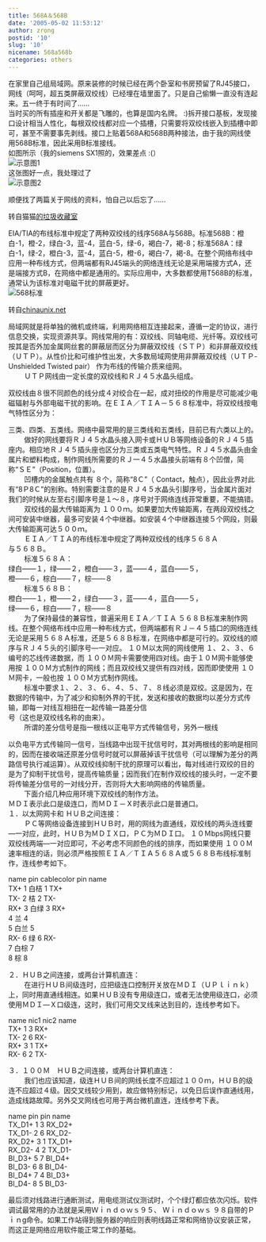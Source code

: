 ```yaml
---
title: 568A＆568B
date: '2005-05-02 11:53:12'
author: zrong
postid: '10'
slug: '10'
nicename: 568a568b
categories: others
---
```


在家里自己组局域网。原来装修的时候已经在两个卧室和书房预留了RJ45接口，网线（呵呵，超五类屏蔽双绞线）已经埋在墙里面了。只是自己偷懒一直没有连起来。五一终于有时间了……  
当时买的所有插座和开关都是飞雕的，也算是国内名牌。
:)拆开接口基板，发现接口设计相当人性化，每根双绞线都对应一个插槽，只需要将双绞线嵌入到插槽中即可，甚至不需要事先剥线。接口上贴着568A和568B两种接法，由于我的网线使用568B标准，因此采用B标准接线。<!--more-->  
如图所示（我的siemens SX1照的，效果差点 :(）  
![示意图1](/uploads/2005/net_01.jpg)  
这张图好一点，我处理过了  
![示意图2](/uploads/2005/net_02.jpg)

顺便找了两篇关于网线的资料，怕自己以后忘了……

转自猫猫[的垃圾收藏室](http://blog.yesky.com/Blog/buchiyudemao/archive/2005/04/15/44422.html)  

EIA/TIA的布线标准中规定了两种双绞线的线序568A与568B。标准568B：橙白-1，橙-2，绿白-3，蓝-4，蓝白-5，绿-6，褐白-7，褐-8；标准568A：绿白-1，绿-2，橙白-3，蓝-4，蓝白-5，橙-6，褐白-7，褐-8。在整个网络布线中应用一种布线方式，但两端都有RJ45端头的网络连线无论是采用端接方式A，还是端接方式B，在网络中都是通用的。实际应用中，大多数都使用T568B的标准，通常认为该标准对电磁干扰的屏蔽更好。  
![568标准](/uploads/2005/568.png)

转自[chinaunix.net](http://www.chinaunix.net/jh/30/16252.html)  

局域网就是将单独的微机或终端，利用网络相互连接起来，遵循一定的协议，进行信息交换，实现资源共享。网线常用的有：双绞线、同轴电缆、光纤等。双绞线可按其是否外加金属网丝套的屏蔽层而区分为屏蔽双绞线（ＳＴＰ）和非屏蔽双绞线（ＵＴＰ）。从性价比和可维护性出发，大多数局域网使用非屏蔽双绞线（ＵＴＰ-  
Unshielded Twisted pair） 作为布线的传输介质来组网。  
　　 ＵＴＰ网线由一定长度的双绞线和ＲＪ４５水晶头组成。  

双绞线由８很不同颜色的线分成４对绞合在一起，成对扭绞的作用是尽可能减少电磁辐射与外部电磁干扰的影响。在ＥＩＡ／ＴＩＡ－５６８标准中，将双绞线按电气特性区分为：  

三类、四类、五类线。网络中最常用的是三类线和五类线，目前已有六类以上的。  
　　
做好的网线要将ＲＪ４５水晶头接入网卡或ＨＵＢ等网络设备的ＲＪ４５插座内。相应地ＲＪ４５插头座也区分为三类或五类电气特性。ＲＪ４５水晶头由金属片和塑料构成，制作网线所需要的ＲＪ一４５水晶接头前端有８个凹僧，简称“ＳＥ”（Position，位置）。  
　　 凹槽内的金属触点共有 ８个，简称“8Ｃ”（
Contact，触点），因此业界对此有“8Ｐ8Ｃ”的别称。特别需要注意的是ＲＪ４５水晶头引脚序号，当金属片面对我们的时候从左至右引脚序号是１～８，序号对于网络连线菲常重要，不能搞错。  
　　 双绞线的最大传输距离为
１００ｍ。如果要加大传输距离，在两段双绞线之间可安装中继器，最多可安装４个中继器。如安装４个中继器连接５个网段，则最大传输距离可达５００ｍ。  
　　 ＥＩＡ／ＴＩＡ的布线标准中规定了两种双绞线的线序５６８Ａ  
与５６８Ｂ。  
　　 标准５６８Ａ：  
绿白——１，绿——２，橙白——３，蓝——４，蓝白——５，  
橙——６，棕白——７，棕——８  
　　 标准５６８Ｂ：  
橙白——１，橙——２，绿白——３，蓝——４，蓝白——５，  
绿——６，棕白——７，棕——８  
　　 为了保持最佳的兼容性，普遍采用ＥＩＡ／ＴＩＡ
５６８Ｂ标准来制作网线。在整个网络布线中应用一种布线方式，但两端都有ＲＪ－４５插口的网络连线无论是采用５６８Ａ标准，还是５６８Ｂ标准，在网络中都是可行的。双绞线的顺序与ＲＪ４５头的引脚序号—一对应。
１０Ｍ以太网的网线使用 １、２、３、６编号的芯线传递数据，而
１００Ｍ网卡需要使用四对线。由于１０Ｍ网卡能够使用按
１００Ｍ方式制作的网线；而且双绞线又提供有四对线，因而即使使用
１０Ｍ网卡，一般也按 １００Ｍ方式制作网线。  
　　
标准中要求１、２、３、６、４、５、７、８线必须是双绞。这是因为，在数据的传输中，为了减少和抑制外界的干扰，发送和接收的数据均以差分方式传输，即每一对线互相扭在一起传输一路差分信  
号（这也是双绞线名称的由来）。  
　　 所谓的差分信号是指一根线以正电平方式传输信号，另外一根线  

以负电平方式传输同一信号，当线路中出现干扰信号时，其对两根线的影响是相同的，因而在接收端还原差分信号时就可以屏蔽掉该干扰信号（可以理解为差分的两路信号执行减运算）。从双绞线抑制干扰的原理可以看出，每对线进行双绞的目的是为了抑制干扰信号，提高传输质量；因而我们在制作双绞线的接头时，一定不要将传输差分信号的一对线分开，否则将大大影响网络的传输质量。  
　　 下面介绍几种应用环境下双绞线的制作方法。  
ＭＤＩ表示此口是级连口，而ＭＤＩ－Ｘ时表示此口是普通口。  
１．以太网网卡和 ＨＵＢ之间连接：  
　　
ＰＣ等网络设备连接到ＨＵＢ时，用的网线为直通线，双绞线的两头连线要—一对应，此时，ＨＵＢ为ＭＤＩＸ口，ＰＣ为ＭＤＩ口。
１０Ｍbps网线只要双绞线两端—一对应即可，不必考虑不同颜色的线的排序，而如果使用
１００Ｍ速率相连的话，则必须严格按照ＥＩＡ／ＴＩＡ５６８Ａ或５６８Ｂ布线标准制作，连线参考如下。

name pin cablecolor pin name  
TX+ 1 白桔 1 TX+  
TX- 2 桔 2 TX-  
RX+ 3 白绿 3 RX+  
4 兰 4  
5 白兰 5  
RX- 6 绿 6 RX-  
7 白棕 7  
8 棕 8

２．ＨＵＢ之间连接，或两台计算机直连：  
　　
在进行ＨＵＢ间级连时，应把级连口控制开关放在ＭＤＩ（ＵＰｌｉｎｋ）上，同时用直通线相连。如果ＨＵＢ没有专用级连口，或者无法使用级连口，必须使用ＭＤＩ—Ｘ口级连，这时，我们可用交叉线来达到目的，连线参考如下。

name nic1 nic2 name  
TX+ 1 3 RX+  
TX- 2 6 RX-  
RX+ 3 1 TX+  
RX- 6 2 TX-

３．１００Ｍ　ＨＵＢ之间连接，或两台计算机直连：  
　　
我们也应该知道，级连ＨＵＢ间的网线长度不应超过１００ｍ，ＨＵＢ的级连不应超过４级。因交叉线较少用到，故应做特别标记，以免日后误作直通线用，造成线路故障。另外交叉网线也可用于两台微机直连，连线参考下表。

name pin pin name  
TX\_D1+ 1 3 RX\_D2+  
TX\_D1- 2 6 RX\_D2-  
RX\_D2+ 3 1 TX\_D1+  
RX\_D2- 4 2 TX\_D1-  
BI\_D3+ 5 7 BI\_D4+  
BI\_D3- 6 8 BI\_D4-  
BI\_D4+ 7 4 BI\_D3+  
BI\_D4- 8 5 BI\_D3-  

最后须对线路进行通断测试，用电缆测试仪测试时，个个绿灯都应依次闪烁。软件调试最常用的办法就是采用Ｗｉｎｄｏｗｓ９５、
Ｗｉｎｄｏｗｓ
９８自带的Ｐｉｎg命令。如果工作站得到服务器的响应则表明线路正常和网络协议安装正常，而这正是网络应用软件能正常工作的基础。

